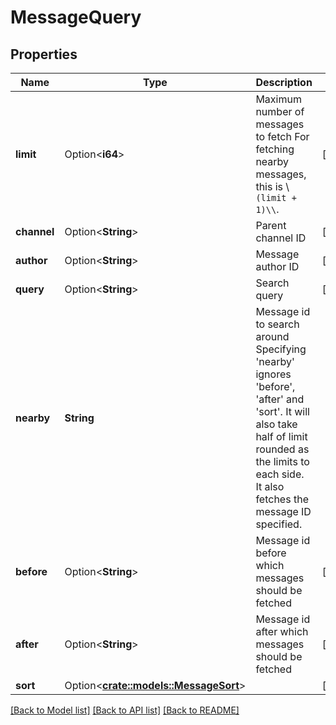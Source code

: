 # MessageQuery

## Properties

Name | Type | Description | Notes
------------ | ------------- | ------------- | -------------
**limit** | Option<**i64**> | Maximum number of messages to fetch  For fetching nearby messages, this is \\`(limit + 1)\\`. | [optional]
**channel** | Option<**String**> | Parent channel ID | [optional]
**author** | Option<**String**> | Message author ID | [optional]
**query** | Option<**String**> | Search query | [optional]
**nearby** | **String** | Message id to search around  Specifying 'nearby' ignores 'before', 'after' and 'sort'. It will also take half of limit rounded as the limits to each side. It also fetches the message ID specified. | 
**before** | Option<**String**> | Message id before which messages should be fetched | [optional]
**after** | Option<**String**> | Message id after which messages should be fetched | [optional]
**sort** | Option<[**crate::models::MessageSort**](MessageSort.md)> |  | [optional]

[[Back to Model list]](../README.md#documentation-for-models) [[Back to API list]](../README.md#documentation-for-api-endpoints) [[Back to README]](../README.md)


